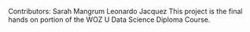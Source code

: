 Contributors: 
  Sarah Mangrum
  Leonardo Jacquez
This project is the final hands on portion of the WOZ U Data Science Diploma Course. 

